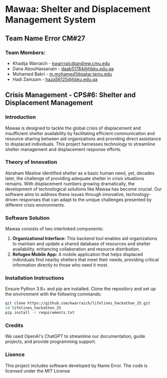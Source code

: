 # Mawaa: Shelter and Displacement Management System

## Team Name Error CM#27

### Team Members:
- Khadija Warraich - kwarrraic@andrew.cmu.edu
- Dana AbouHassanain - daab51784@hbku.edu.qa
- Mohamed Bakri - m.mohamed1@qatar.tamu.edu
- Hadi Zamzam - haza56125@hbku.edu.qa

## Crisis Management - CPS#6: Shelter and Displacement Management

### Introduction
Mawaa is designed to tackle the global crisis of displacement and insufficient shelter availability by facilitating efficient communication and resource sharing between aid organizations and providing direct assistance to displaced individuals. This project harnesses technology to streamline shelter management and displacement response efforts.

### Theory of Innovation
Abraham Maslow identified shelter as a basic human need, yet, decades later, the challenge of providing adequate shelter in crisis situations remains. With displacement numbers growing dramatically, the development of technological solutions like Mawaa has become crucial. Our software aims to address these issues through innovative, technology-driven responses that can adapt to the unique challenges presented by different crisis environments.

### Software Solution
Mawaa consists of two interlinked components:
1. **Organizational Interface:** This backend tool enables aid organizations to maintain and update a shared database of resources and shelter availability, enhancing collaboration and resource distribution.
2. **Refugee Mobile App:** A mobile application that helps displaced individuals find nearby shelters that meet their needs, providing critical information directly to those who need it most.

### Installation Instructions
Ensure Python 3.8+ and pip are installed. Clone the repository and set up the environment with the following commands:
```bash
git clone https://github.com/kwarraich/lifelines_hackathon_25.git
cd lifelines_hackathon_25
pip install -r requirements.txt
```

### Credits
We used OpenAI's ChatGPT to streamline our documentation, guide projects, and provide programming support.

### Lisence
This project includes software developed by Name Error. The code is licensed under the MIT License


